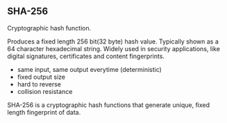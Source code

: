 ## SHA-256

Cryptographic hash function.

Produces a fixed length 256 bit(32 byte) hash value. Typically shown as a 64 character hexadecimal string.
Widely used in security applications, like digital signatures, certificates and content fingerprints.

- same input, same output everytime (deterministic)
- fixed output size
- hard to reverse
- collision resistance

SHA-256 is a cryptographic hash functions that generate unique, fixed length fingerprint of data.
